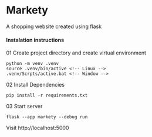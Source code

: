 # Markety

A shopping website created using flask

#### Instalation instructions

01 Create project directory and create virtual environment

```
python -m venv .venv
source .venv/bin/active <!-- Linux -->
.venv/Scrpts/active.bat <!-- Window -->

```

02 Install Dependencies

```
pip install -r requirements.txt

```

03 Start server

```
flask --app markety --debug run

```

Visit http://localhost:5000
